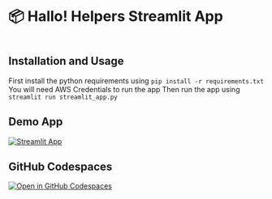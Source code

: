 # 📦 Hallo! Helpers Streamlit App
```
```

## Installation and Usage
First install the python requirements using `pip install -r requirements.txt`
You will need AWS Credentials to run the app
Then run the app using `streamlit run streamlit_app.py`

## Demo App

[![Streamlit App](https://static.streamlit.io/badges/streamlit_badge_black_white.svg)](https://app-starter-kit.streamlit.app/)

## GitHub Codespaces

[![Open in GitHub Codespaces](https://github.com/codespaces/badge.svg)](https://codespaces.new/streamlit/app-starter-kit?quickstart=1)

